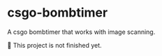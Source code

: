 # csgo-bombtimer
A csgo bombtimer that works with image scanning.  

🚧 This project is not finished yet.  
